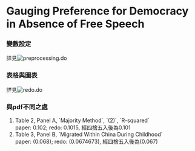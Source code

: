 # Gauging Preference for Democracy in Absence of Free Speech

### 變數設定
詳見![preprocessing.do](https://github.com/ouyang-yang/RA_Josie/blob/main/preprocessing.do)
    
### 表格與圖表
詳見![redo.do]([https://github.com/ouyang-yang/RA_Josie/blob/main/preprocessing.do](https://github.com/ouyang-yang/RA_Josie/blob/main/redo.do)https://github.com/ouyang-yang/RA_Josie/blob/main/redo.do)

### 與pdf不同之處
<ol>
<li> Table 2, Panel A, `Majority Method`, `(2)`, `R-squared` </li>
    paper: 0.102; redo: 0.1015, 經四捨五入後為0.101
<li> Table 3, Panel B, `Migrated Within China During Childhood` </li>
    paper: (0.068); redo: (0.0674673), 經四捨五入後為(0.067)
<ol>
